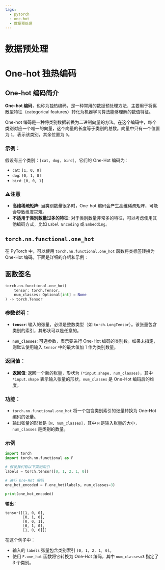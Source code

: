 ```yaml
---
tags:
  - pytorch
  - one-hot
  - 数据预处理
---
```

# 数据预处理


# One-hot 独热编码

## One-hot 编码简介

**One-hot 编码**，也称为独热编码，是一种常用的数据预处理方法，主要用于将离散型特征（categorical features）转化为机器学习算法能够理解的数值特征。

One-hot 编码是一种将类别数据转换为二进制向量的方法。在这个编码中，每个类别对应一个唯一的向量，这个向量的长度等于类别的总数。向量中只有一个位置为 `1`，表示该类别，其余位置为 `0`。

### 示例：

假设有三个类别：`[cat, dog, bird]`，它们的 One-Hot 编码为：
- `cat`: `[1, 0, 0]`
- `dog`: `[0, 1, 0]`
- `bird`: `[0, 0, 1]`

### ⚠️注意

- **高维稀疏矩阵:** 当类别数量很多时，One-hot 编码会产生高维稀疏矩阵，可能会导致维度灾难。
- **不适用于类别数量过多的特征:** 对于类别数量非常多的特征，可以考虑使用其他编码方式，比如 `Label Encoding` 或 `Embedding`。

## `torch.nn.functional.one_hot`

在 PyTorch 中，可以使用 `torch.nn.functional.one_hot` 函数将类标签转换为 One-Hot 编码。下面是详细的介绍和示例：

## 函数签名

```python
torch.nn.functional.one_hot(
    tensor: torch.Tensor,
    num_classes: Optional[int] = None
) -> torch.Tensor
```

### 参数说明：

- **`tensor`**: 输入的张量，必须是整数类型（如 `torch.LongTensor`）。该张量包含类别的索引，其形状可以是任意的。

- **`num_classes`**: 可选参数，表示要进行 One-Hot 编码的类别数。如果未指定，则默认使用输入 `tensor` 中的最大值加 1 作为类别数量。

### 返回值：

- **返回值**: 返回一个新的张量，形状为 `(*input.shape, num_classes)`，其中 `*input.shape` 表示输入张量的形状，`num_classes` 是 One-Hot 编码后的维度。

###  功能：

- `torch.nn.functional.one_hot` 将一个包含类别索引的张量转换为 One-Hot 编码的张量。
- 输出张量的形状是 `[N, num_classes]`，其中 `N` 是输入张量的大小，`num_classes` 是类别的数量。

### 示例

```python
import torch
import torch.nn.functional as F

# 假设我们有以下类别索引
labels = torch.tensor([0, 1, 2, 1, 0])

# 进行 One-Hot 编码
one_hot_encoded = F.one_hot(labels, num_classes=3)

print(one_hot_encoded)
```

**输出**：

```
tensor([[1, 0, 0],
        [0, 1, 0],
        [0, 0, 1],
        [0, 1, 0],
        [1, 0, 0]])
```

在这个例子中：

- 输入的 `labels` 张量包含类别索引 `[0, 1, 2, 1, 0]`。
- 使用 `F.one_hot` 函数将它转换为 One-Hot 编码，其中 `num_classes=3` 指定了 3 个类别。


